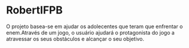 # RobertIFPB

O projeto basea-se em ajudar os adolecentes que teram que enfrentar o enem.Através de um jogo, o usuário ajudará o protagonista do jogo a atravessar os seus obstáculos e alcançar o seu objetivo.

